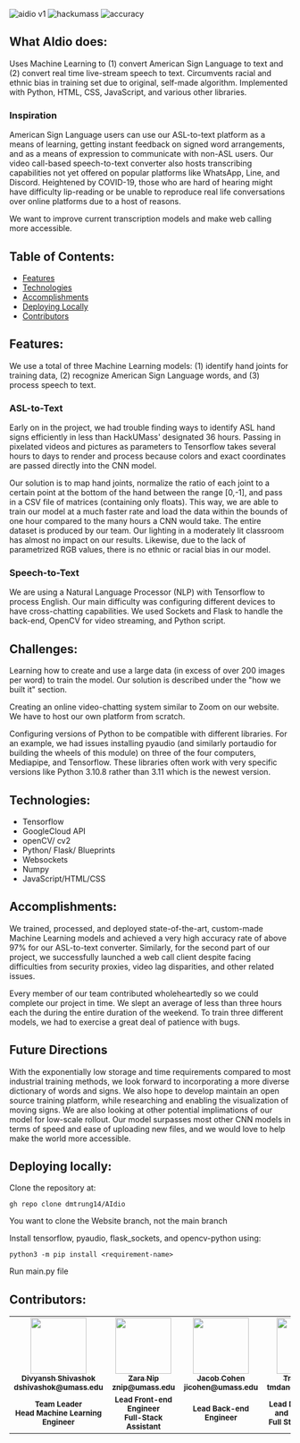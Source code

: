 ![aidio v1](https://img.shields.io/badge/aidio-v1-brightgreen.svg)
![hackumass](https://img.shields.io/badge/hackumass-2022-brightgreen.svg)
![accuracy](https://img.shields.io/badge/accuracy-97-yellow.svg)

## What AIdio does:

Uses Machine Learning to (1) convert American Sign Language to text and (2) convert real time live-stream speech to text. Circumvents racial and ethnic bias in training set due to original, self-made algorithm. Implemented with Python, HTML, CSS, JavaScript, and various other libraries.


### Inspiration

American Sign Language users can use our ASL-to-text platform as a means of learning, getting instant feedback on signed word arrangements, and as a means of expression to communicate with non-ASL users. Our video call-based speech-to-text converter also hosts transcribing capabilities not yet offered on popular platforms like WhatsApp, Line, and Discord. Heightened by COVID-19, those who are hard of hearing might have difficulty lip-reading or be unable to reproduce real life conversations over online platforms due to a host of reasons.

We want to improve current transcription models and make web calling more accessible.

## Table of Contents:
- [Features](#features)
- [Technologies](#technologies)
- [Accomplishments](#accomplishment)
- [Deploying Locally](#deploying-locally)
- [Contributors](#contributors)
## Features: 

We use a total of three Machine Learning models: (1) identify hand joints for training data, (2) recognize American Sign Language words, and (3) process speech to text.

### ASL-to-Text

Early on in the project, we had trouble finding ways to identify ASL hand signs efficiently in less than HackUMass' designated 36 hours. Passing in pixelated videos and pictures as parameters to Tensorflow takes several hours to days to render and process because colors and exact coordinates are passed directly into the CNN model.

Our solution is to map hand joints, normalize the ratio of each joint to a certain point at the bottom of the hand between the range [0,-1], and pass in a CSV file of matrices (containing only floats). This way, we are able to train our model at a much faster rate and load the data within the bounds of one hour compared to the many hours a CNN would take. The entire dataset is produced by our team. Our lighting in a moderately lit classroom has almost no impact on our results. Likewise, due to the lack of parametrized RGB values, there is no ethnic or racial bias in our model.

### Speech-to-Text

We are using a Natural Language Processor (NLP) with Tensorflow to process English. Our main difficulty was configuring different devices to have cross-chatting capabilities. We used Sockets and Flask to handle the back-end, OpenCV for video streaming, and Python script.


## Challenges:

Learning how to create and use a large data (in excess of over 200 images per word) to train the model. Our solution is described under the "how we built it" section.

Creating an online video-chatting system similar to Zoom on our website. We have to host our own platform from scratch.

Configuring versions of Python to be compatible with different libraries. For an example, we had issues installing pyaudio (and similarly portaudio for building the wheels of this module) on three of the four computers, Mediapipe, and Tensorflow. These libraries often work with very specific versions like Python 3.10.8 rather than 3.11 which is the newest version. 

## Technologies:
- Tensorflow
- GoogleCloud API
- openCV/ cv2
- Python/ Flask/ Blueprints
- Websockets
- Numpy
- JavaScript/HTML/CSS

## Accomplishments:

We trained, processed, and deployed state-of-the-art, custom-made Machine Learning models and achieved a very high accuracy rate of above 97% for our ASL-to-text converter. Similarly, for the second part of our project, we successfully launched a web call client despite facing difficulties from security proxies, video lag disparities, and other related issues.

Every member of our team contributed wholeheartedly so we could complete our project in time. We slept an average of less than three hours each the during the entire duration of the weekend. To train three different models, we had to exercise a great deal of patience with bugs.

## Future Directions

With the exponentially low storage and time requirements compared to most industrial training methods, we look forward to incorporating a more diverse dictionary of words and signs. We also hope to develop maintain an open source training platform, while researching and enabling the visualization of moving signs. We are also looking at other potential implimations of our model for low-scale rollout. Our model surpasses most other CNN models in terms of speed and ease of uploading new files, and we would love to help make the world more accessible.


## Deploying locally:

Clone the repository at: 
```
gh repo clone dmtrung14/AIdio
```
You want to clone the Website branch, not the main branch

Install tensorflow, pyaudio, flask_sockets, and opencv-python using: 
```
python3 -m pip install <requirement-name>
```

Run main.py file

## Contributors:
<table>
  <tr>
    <td align="center"><a href="https://github.com/coolkite"><img src="" width="100px;" alt=""/><br /><sub><b>Divyansh Shivashok </br> dshivashok@umass.edu </b></sub></a></td>
    <td align="center"><a href="https://github.com/zaranip"><img src="" width="100px;" alt=""/><br /><sub><b>Zara Nip </br> znip@umass.edu </b></sub></a></td>
    <td align="center"><a href="https://github.com/Tapugy"><img src="" width="100px;" alt=""/><br /><sub><b>Jacob Cohen </br> jicohen@umass.edu</b></sub></a></td>
    <td align="center"><a href="https://github.com/dmtrung14"><img src="" width="100px;" alt=""/><br /><sub><b>Trung Dang </br> tmdang@umass.edu </b></sub></a></td>
  </tr>
  <tr>
    <td align="center"><sub><b>Team Leader</br>Head Machine Learning Engineer</b></sub></a></td>
    <td align="center"><sub><b>Lead Front-end Engineer</br>Full-Stack Assistant</b></sub></a></td>
    <td align="center"><sub><b>Lead Back-end Engineer</b></sub></a></td>
    <td align="center"><sub><b>Lead Data Engineer and Deployment</br>Full Stack Assistant</b></sub></a></td>
  </tr>
</table>
